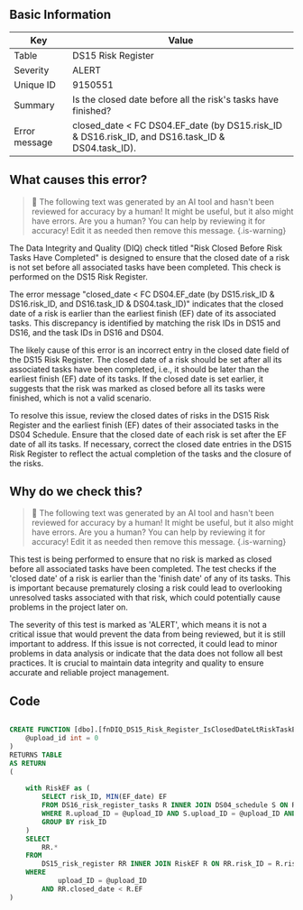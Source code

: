 ## Basic Information
| Key         | Value          |
|-------------|----------------|
| Table       | DS15 Risk Register |
| Severity    | ALERT |
| Unique ID   | 9150551   |
| Summary     | Is the closed date before all the risk's tasks have finished? |
| Error message | closed_date < FC DS04.EF_date (by DS15.risk_ID & DS16.risk_ID, and DS16.task_ID & DS04.task_ID). |

## What causes this error?

> :robot: The following text was generated by an AI tool and hasn't been reviewed for accuracy by a human! It might be useful, but it also might have errors. Are you a human? You can help by reviewing it for accuracy! Edit it as needed then remove this message.
{.is-warning}

The Data Integrity and Quality (DIQ) check titled "Risk Closed Before Risk Tasks Have Completed" is designed to ensure that the closed date of a risk is not set before all associated tasks have been completed. This check is performed on the DS15 Risk Register.

The error message "closed_date < FC DS04.EF_date (by DS15.risk_ID & DS16.risk_ID, and DS16.task_ID & DS04.task_ID)" indicates that the closed date of a risk is earlier than the earliest finish (EF) date of its associated tasks. This discrepancy is identified by matching the risk IDs in DS15 and DS16, and the task IDs in DS16 and DS04.

The likely cause of this error is an incorrect entry in the closed date field of the DS15 Risk Register. The closed date of a risk should be set after all its associated tasks have been completed, i.e., it should be later than the earliest finish (EF) date of its tasks. If the closed date is set earlier, it suggests that the risk was marked as closed before all its tasks were finished, which is not a valid scenario.

To resolve this issue, review the closed dates of risks in the DS15 Risk Register and the earliest finish (EF) dates of their associated tasks in the DS04 Schedule. Ensure that the closed date of each risk is set after the EF date of all its tasks. If necessary, correct the closed date entries in the DS15 Risk Register to reflect the actual completion of the tasks and the closure of the risks.
## Why do we check this?

> :robot: The following text was generated by an AI tool and hasn't been reviewed for accuracy by a human! It might be useful, but it also might have errors. Are you a human? You can help by reviewing it for accuracy! Edit it as needed then remove this message.
{.is-warning}

This test is being performed to ensure that no risk is marked as closed before all associated tasks have been completed. The test checks if the 'closed date' of a risk is earlier than the 'finish date' of any of its tasks. This is important because prematurely closing a risk could lead to overlooking unresolved tasks associated with that risk, which could potentially cause problems in the project later on.

The severity of this test is marked as 'ALERT', which means it is not a critical issue that would prevent the data from being reviewed, but it is still important to address. If this issue is not corrected, it could lead to minor problems in data analysis or indicate that the data does not follow all best practices. It is crucial to maintain data integrity and quality to ensure accurate and reliable project management.
## Code

```sql

CREATE FUNCTION [dbo].[fnDIQ_DS15_Risk_Register_IsClosedDateLtRiskTaskEFDate] (
	@upload_id int = 0
)
RETURNS TABLE
AS RETURN
(
	
	with RiskEF as (
		SELECT risk_ID, MIN(EF_date) EF
		FROM DS16_risk_register_tasks R INNER JOIN DS04_schedule S ON R.task_ID = S.task_ID
		WHERE R.upload_ID = @upload_ID AND S.upload_ID = @upload_ID AND S.schedule_type = 'FC'
		GROUP BY risk_ID
	)
	SELECT 
		RR.*
	FROM 
		DS15_risk_register RR INNER JOIN RiskEF R ON RR.risk_ID = R.risk_ID
	WHERE 
			upload_ID = @upload_ID 
		AND RR.closed_date < R.EF
)
```
